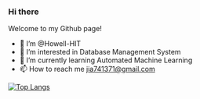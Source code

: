 ### Hi there

Welcome to my Github page!
- 👋 I’m @Howell-HIT
- 👀 I’m interested in Database Management System
- 🌱 I’m currently learning Automated Machine Learning
- 📫 How to reach me jia741371@gmail.com


[![Top Langs](https://github-readme-stats.vercel.app/api/top-langs/?username=Howell-HIT)](https://github.com/anuraghazra/github-readme-stats)

<!---
Howell-HIT/Howell-HIT is a ✨ special ✨ repository because its `README.md` (this file) appears on your GitHub profile.
You can click the Preview link to take a look at your changes.
--->
